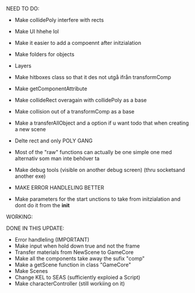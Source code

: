 NEED TO DO:
* Make collidePoly interfere with rects
* Make UI hhehe lol
* Make it easier to add a compoennt after initzialation
* Make folders for objects
* Layers
* Make hitboxes class so that it des not utgå ifrån transformComp
* Make getComponentAttribute
* Make collideRect overagain with collidePoly as a base

* Make collision out of a transformComp as a base
* Make a transferAllObject and a option if u want todo that when creating a new scene
* Delte rect and only POLY GANG

* Most of the "raw" functions can actually be one simple one med alternativ som man inte behöver ta
* Make debug tools (visible on another debug screen) (thru socketsand another exe)

* MAKE ERROR HANDLELING BETTER
* Make parameters for the start unctions to take from initzialation and dont do it from the __init__

WORKING:


DONE IN THIS UPDATE:
* Error handleling (IMPORTANT)
* Make input when hold down true and not the frame
* Transfer materials from NewScene to GameCore
* Make all the components take away the sufix "comp"
* Make a getScene function in class "GameCore"
* Make Scenes
* Change KEL to SEAS (sufficiently exploied a Script)
* Make characterController (still workiing on it) 
